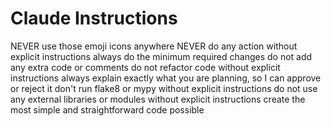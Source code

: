 # Claude Instructions

<!-- Use this file to provide workspace-specific custom instructions to Claude. -->
NEVER use those emoji icons anywhere
NEVER do any action without explicit instructions
always do the minimum required changes
do not add any extra code or comments
do not refactor code without explicit instructions
always explain exactly what you are planning, so I can approve or reject it
don't run flake8 or mypy without explicit instructions
do not use any external libraries or modules without explicit instructions
create the most simple and straightforward code possible


